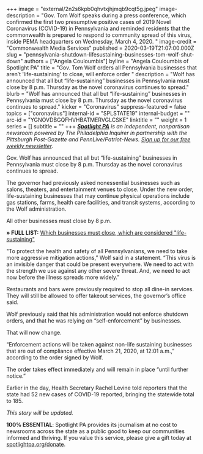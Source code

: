 +++
image = "external/2n2s6kpb0qhvtxjhjmqb9cqt5g.jpeg"
image-description = "Gov. Tom Wolf speaks during a press conference, which confirmed the first two presumptive positive cases of 2019 Novel Coronavirus (COVID-19) in Pennsylvania and reminded residents that the commonwealth is prepared to respond to community spread of this virus, inside PEMA headquarters on Wednesday, March 4, 2020. "
image-credit = "Commonwealth Media Services"
published = 2020-03-19T21:07:00.000Z
slug = "pennsylvania-shutdown-lifesustaining-businesses-tom-wolf-shut-down"
authors = ["Angela Couloumbis"]
byline = "Angela Couloumbis of Spotlight PA"
title = "Gov. Tom Wolf orders all Pennsylvania businesses that aren’t 'life-sustaining' to close, will enforce order  "
description = "Wolf has announced that all but “life-sustaining” businesses in Pennsylvania must close by 8 p.m. Thursday as the novel coronavirus continues to spread."
blurb = "Wolf has announced that all but “life-sustaining” businesses in Pennsylvania must close by 8 p.m. Thursday as the novel coronavirus continues to spread."
kicker = "Coronavirus"
suppress-featured = false
topics = ["coronavirus"]
internal-id = "SPLSTATE19"
internal-budget = ""
arc-id = "YGNOVDBGQFHVHBATMERVGLCSKE"
linktitle = ""
weight = 1
series = []
subtitle = ""
+++
<a href="https://www.spotlightpa.org/"><i><b>Spotlight PA</b></i></a><i> is an independent, nonpartisan newsroom powered by The Philadelphia Inquirer in partnership with the Pittsburgh Post-Gazette and PennLive/Patriot-News. </i><a href="https://www.spotlightpa.org/newsletters"><i>Sign up for our free weekly newsletter</i></a><i>.</i>

Gov. Wolf has announced that all but “life-sustaining” businesses in Pennsylvania must close by 8 p.m. Thursday as the novel coronavirus continues to spread.

The governor had previously asked nonessential businesses such as salons, theaters, and entertainment venues to close. Under the new order, life-sustaining businesses that may continue physical operations include gas stations, farms, health care facilities, and transit systems, according to the Wolf administration.

All other businesses must close by 8 p.m.

**» FULL LIST:** [Which businesses must close, which are considered "life-sustaining"](https://www.spotlightpa.org/news/2020/03/pennsylvania-coronavirus-life-sustaining-wolf-mandatory-shutdown-order-full-list/)

"To protect the health and safety of all Pennsylvanians, we need to take more aggressive mitigation actions,” Wolf said in a statement. “This virus is an invisible danger that could be present everywhere. We need to act with the strength we use against any other severe threat. And, we need to act now before the illness spreads more widely.”

Restaurants and bars were previously required to stop all dine-in services. They will still be allowed to offer takeout services, the governor’s office said.

Wolf previously said that his administration would not enforce shutdown orders, and that he was relying on “self-enforcement” by businesses.

That will now change.

“Enforcement actions will be taken against non-life sustaining businesses that are out of compliance effective March 21, 2020, at 12:01 a.m.,” according to the order signed by Wolf.

The order takes effect immediately and will remain in place “until further notice.”

Earlier in the day, Health Secretary Rachel Levine told reporters that the state had 52 new cases of COVID-19 reported, bringing the statewide total to 185.

<i>This story will be updated.</i>

**100% ESSENTIAL**: Spotlight PA provides its journalism at no cost to newsrooms across the state as a public good to keep our communities informed and thriving. If you value this service, please give a gift today at [spotlightpa.org/donate](https://www.spotlightpa.org/donate).